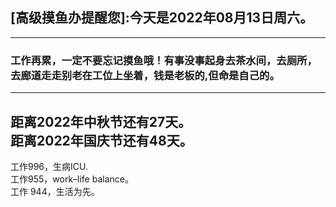 ## [高级摸鱼办提醒您]:今天是2022年08月13日周六。
---
### 工作再累，一定不要忘记摸鱼哦！有事没事起身去茶水间，去厕所，去廊道走走别老在工位上坐着，钱是老板的,但命是自己的。
---
距离2022年中秋节还有27天。  
距离2022年国庆节还有48天。  
---
工作996，生病ICU.  
工作955，work–life balance。  
工作 944，生活为先。